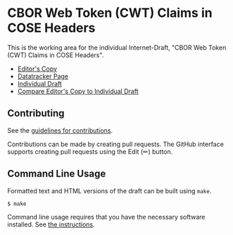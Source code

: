 # CBOR Web Token (CWT) Claims in COSE Headers

This is the working area for the individual Internet-Draft, "CBOR Web Token (CWT) Claims in COSE Headers".

* [Editor's Copy](https://tplooker.github.io/draft-looker-cose-cwt-claims-in-headers/#go.draft-looker-cose-cwt-claims-in-headers.html)
* [Datatracker Page](https://datatracker.ietf.org/doc/draft-looker-cose-cwt-claims-in-headers)
* [Individual Draft](https://datatracker.ietf.org/doc/html/draft-looker-cose-cwt-claims-in-headers)
* [Compare Editor's Copy to Individual Draft](https://tplooker.github.io/draft-looker-cose-cwt-claims-in-headers/#go.draft-looker-cose-cwt-claims-in-headers.diff)


## Contributing

See the
[guidelines for contributions](https://github.com/tplooker/draft-looker-cose-cwt-claims-in-headers/blob/main/CONTRIBUTING.md).

Contributions can be made by creating pull requests.
The GitHub interface supports creating pull requests using the Edit (✏) button.


## Command Line Usage

Formatted text and HTML versions of the draft can be built using `make`.

```sh
$ make
```

Command line usage requires that you have the necessary software installed.  See
[the instructions](https://github.com/martinthomson/i-d-template/blob/main/doc/SETUP.md).

